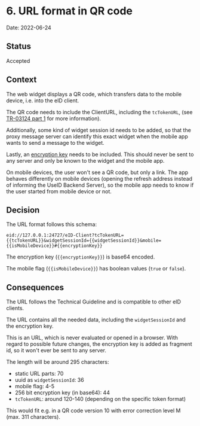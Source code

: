 # 6. URL format in QR code

Date: 2022-06-24

## Status

Accepted

## Context

The web widget displays a QR code, which transfers data to the mobile device, i.e. into the eID client.

The QR code needs to include the ClientURL, including the `tcTokenURL`, (see [TR-03124 part 1](https://www.bsi.bund.de/SharedDocs/Downloads/DE/BSI/Publikationen/TechnischeRichtlinien/TR03124/TR-03124-1.pdf) for more information).

Additionally, some kind of widget session id needs to be added, so that the proxy message server can identify this exact widget when the mobile app wants to send a message to the widget.

Lastly, an [encryption key](https://github.com/digitalservicebund/useid-architecture/blob/df7596d0725fdbfab70f08d3b29a5641ac711fde/doc/adr/0004-e2ee-for-refresh-address.md) needs to be included. This should never be sent to any server and only be known to the widget and the mobile app.

On mobile devices, the user won't see a QR code, but only a link. The app behaves differently on mobile devices (opening the refresh address instead of informing the UseID Backend Server), so the mobile app needs to know if the user started from mobile device or not.

## Decision

The URL format follows this schema:

```
eid://127.0.0.1:24727/eID-Client?tcTokenURL={{tcTokenURL}}&widgetSessionId={{widgetSessionId}}&mobile={{isMobileDevice}}#{{encryptionKey}}
```

The encryption key (`{{encryptionKey}}`) is base64 encoded.

The mobile flag (`{{isMobileDevice}}`) has boolean values (`true` or `false`).

## Consequences

The URL follows the Technical Guideline and is compatible to other eID clients.

The URL contains all the needed data, including the `widgetSessionId` and the encryption key.

This is an URL, which is never evaluated or opened in a browser. With regard to possible future changes, the encryption key is added as fragment id, so it won't ever be sent to any server.

The length will be around 295 characters:

- static URL parts: 70
- uuid as `widgetSessionId`: 36
- mobile flag: 4-5
- 256 bit encryption key (in base64): 44
- `tcTokenURL`: around 120-140 (depending on the specific token format)

This would fit e.g. in a QR code version 10 with error correction level M (max. 311 characters).
